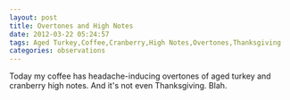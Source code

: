 ```yaml
---
layout: post
title: Overtones and High Notes
date: 2012-03-22 05:24:57
tags: Aged Turkey,Coffee,Cranberry,High Notes,Overtones,Thanksgiving
categories: observations
---
```


Today my coffee has headache-inducing overtones of aged turkey and cranberry
high notes. And it's not even Thanksgiving. Blah.





